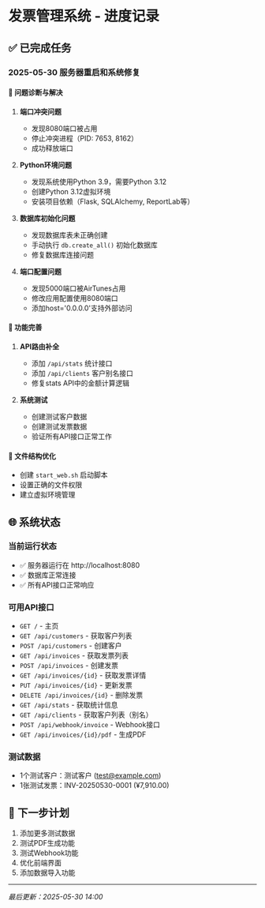 # 发票管理系统 - 进度记录

## ✅ 已完成任务

### 2025-05-30 服务器重启和系统修复

#### 🔧 问题诊断与解决
1. **端口冲突问题**
   - 发现8080端口被占用
   - 停止冲突进程（PID: 7653, 8162）
   - 成功释放端口

2. **Python环境问题**
   - 发现系统使用Python 3.9，需要Python 3.12
   - 创建Python 3.12虚拟环境
   - 安装项目依赖（Flask, SQLAlchemy, ReportLab等）

3. **数据库初始化问题**
   - 发现数据库表未正确创建
   - 手动执行 `db.create_all()` 初始化数据库
   - 修复数据库连接问题

4. **端口配置问题**
   - 发现5000端口被AirTunes占用
   - 修改应用配置使用8080端口
   - 添加host='0.0.0.0'支持外部访问

#### 🚀 功能完善
1. **API路由补全**
   - 添加 `/api/stats` 统计接口
   - 添加 `/api/clients` 客户别名接口
   - 修复stats API中的金额计算逻辑

2. **系统测试**
   - 创建测试客户数据
   - 创建测试发票数据
   - 验证所有API接口正常工作

#### 📁 文件结构优化
- 创建 `start_web.sh` 启动脚本
- 设置正确的文件权限
- 建立虚拟环境管理

## 🌐 系统状态

### 当前运行状态
- ✅ 服务器运行在 http://localhost:8080
- ✅ 数据库正常连接
- ✅ 所有API接口正常响应

### 可用API接口
- `GET /` - 主页
- `GET /api/customers` - 获取客户列表
- `POST /api/customers` - 创建客户
- `GET /api/invoices` - 获取发票列表
- `POST /api/invoices` - 创建发票
- `GET /api/invoices/{id}` - 获取发票详情
- `PUT /api/invoices/{id}` - 更新发票
- `DELETE /api/invoices/{id}` - 删除发票
- `GET /api/stats` - 获取统计信息
- `GET /api/clients` - 获取客户列表（别名）
- `POST /api/webhook/invoice` - Webhook接口
- `GET /api/invoices/{id}/pdf` - 生成PDF

### 测试数据
- 1个测试客户：测试客户 (test@example.com)
- 1张测试发票：INV-20250530-0001 (¥7,910.00)

## 🎯 下一步计划
1. 添加更多测试数据
2. 测试PDF生成功能
3. 测试Webhook功能
4. 优化前端界面
5. 添加数据导入功能

---
*最后更新：2025-05-30 14:00* 